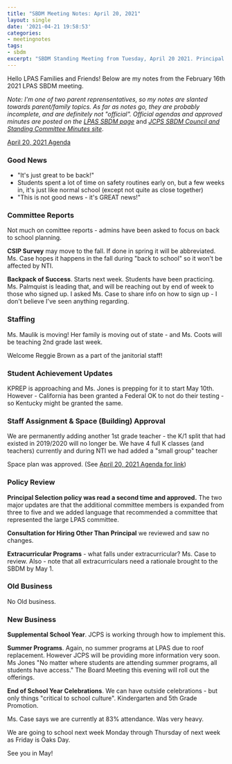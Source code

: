 ```yaml
---
title: "SBDM Meeting Notes: April 20, 2021"
layout: single
date: '2021-04-21 19:58:53'
categories:
- meetingnotes
tags:
- sbdm
excerpt: "SBDM Standing Meeting from Tuesday, April 20 2021. Principal selection policy approved, staffing updates, space plan approved."
---
```


Hello LPAS Families and Friends! Below are my notes from the February 16th 2021 LPAS SBDM meeting. 

*Note: I'm one of two parent reprensentatives, so my notes are slanted towards parent/family topics. As far as notes go, they are probably incomplete, and are definitely not "official". Official agendas and approved minutes are posted on the* [*LPAS SBDM page*](http://lincoln.jefferson.kyschools.us/groups/14915/site_based_decision_making_council_sbdm/sbdm) and [*JCPS SBDM Council and Standing Committee Minutes site*](https://sppublic.jefferson.kyschools.us/sbdm/SitePages/Home.aspx).

[April 20, 2021 Agenda](https://docs.google.com/document/d/10-hZ4s2mOHzdu8b1crcAtpwL4deJxens/edit?rtpof=true)

### Good News ###

- "It's just great to be back!"
- Students spent a lot of time on safety routines early on, but a few weeks in, it's just like normal school (except not quite as close together)
- "This is not good news - it's GREAT news!"

### Committee Reports ###

Not much on comittee reports - admins have been asked to focus on back to school planning. 

**CSIP Survey** may move to the fall. If done in spring it will be abbreviated. Ms. Case hopes it happens in the fall during "back to school" so it won't be affected by NTI. 

**Backpack of Success**. Starts next week. Students have been practicing. Ms. Palmquist is leading that, and will be reaching out by end of week to those who signed up. I asked Ms. Case to share info on how to sign up - I don't believe I've seen anything regarding. 


### Staffing ###

Ms. Maulik is moving! Her family is moving out of state - and Ms. Coots will be teaching 2nd grade last week. 

Welcome Reggie Brown as a part of the janitorial staff! 

### Student Achievement Updates ###

KPREP is approaching and Ms. Jones is prepping for it to start May 10th. However - California has been granted a Federal OK to not do their testing - so Kentucky might be granted the same.

### Staff Assignment & Space (Building) Approval ###

We are permanently adding another 1st grade teacher - the K/1 split that had existed in 2019/2020 will no longer be. We have 4 full K classes (and teachers) currently and during NTI we had added a "small group" teacher

Space plan was approved. (See [April 20, 2021 Agenda for link](https://drive.google.com/file/d/1kESNMH21Vq3BkL1K4JDEK-0tqvafIm2X/view?usp=sharing))

### Policy Review ###

**Principal Selection policy was read a second time and approved.** The two major updates are that the additional committee members is expanded from three to five and we added language that recommended a committee that represented the large LPAS committee. 

**Consultation for Hiring Other Than Principal** we reviewed and saw no changes.

**Extracurricular Programs** - what falls under extracurricular? Ms. Case to review. Also - note that all extracurriculars need a rationale brought to the SBDM by May 1.

### Old Business ###

No Old business.

### New Business ###

**Supplemental School Year**. JCPS is working through how to implement this.

**Summer Programs**. Again, no summer programs at LPAS due to roof replacement. However JCPS will be providing more information very soon. Ms Jones "No matter where students are attending summer programs, all students have access." The Board Meeting this evening will roll out the offerings.

**End of School Year Celebrations**. We can have outside celebrations - but only things "critical to school culture". Kindergarten and 5th Grade Promotion. 

Ms. Case says we are currently at 83% attendance. Was very heavy. 

We are going to school next week Monday through Thursday of next week as Friday is Oaks Day.

See you in May!